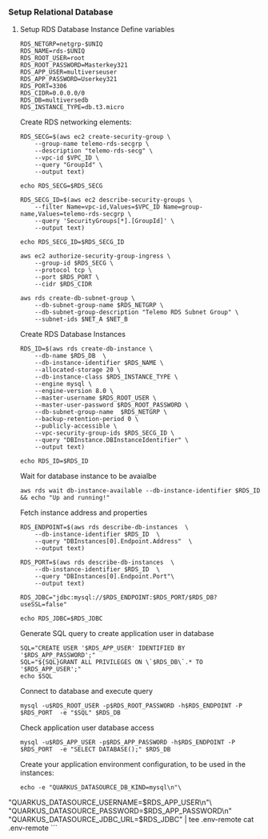 ### Setup Relational Database
1. Setup RDS Database Instance
    Define variables
    ```
    RDS_NETGRP=netgrp-$UNIQ
    RDS_NAME=rds-$UNIQ
    RDS_ROOT_USER=root
    RDS_ROOT_PASSWORD=Masterkey321
    RDS_APP_USER=multiverseuser
    RDS_APP_PASSWORD=Userkey321
    RDS_PORT=3306
    RDS_CIDR=0.0.0.0/0
    RDS_DB=multiversedb
    RDS_INSTANCE_TYPE=db.t3.micro
    ```

    Create RDS networking elements:
    ```
    RDS_SECG=$(aws ec2 create-security-group \
        --group-name telemo-rds-secgrp \
        --description "telemo-rds-secg" \
        --vpc-id $VPC_ID \
        --query "GroupId" \
        --output text)

    echo RDS_SECG=$RDS_SECG

    RDS_SECG_ID=$(aws ec2 describe-security-groups \
        --filter Name=vpc-id,Values=$VPC_ID Name=group-name,Values=telemo-rds-secgrp \
        --query 'SecurityGroups[*].[GroupId]' \
        --output text)
            
    echo RDS_SECG_ID=$RDS_SECG_ID
        
    aws ec2 authorize-security-group-ingress \
        --group-id $RDS_SECG \
        --protocol tcp \
        --port $RDS_PORT \
        --cidr $RDS_CIDR

    aws rds create-db-subnet-group \
        --db-subnet-group-name $RDS_NETGRP \
        --db-subnet-group-description "Telemo RDS Subnet Group" \
        --subnet-ids $NET_A $NET_B        
    ```

    Create RDS Database Instances
    ```
    RDS_ID=$(aws rds create-db-instance \
        --db-name $RDS_DB  \
        --db-instance-identifier $RDS_NAME \
        --allocated-storage 20 \
        --db-instance-class $RDS_INSTANCE_TYPE \
        --engine mysql \
        --engine-version 8.0 \
        --master-username $RDS_ROOT_USER \
        --master-user-password $RDS_ROOT_PASSWORD \
        --db-subnet-group-name  $RDS_NETGRP \
        --backup-retention-period 0 \
        --publicly-accessible \
        --vpc-security-group-ids $RDS_SECG_ID \
        --query "DBInstance.DBInstanceIdentifier" \
        --output text)

    echo RDS_ID=$RDS_ID
    ```
    Wait for database instance to be avaialbe
    ```
    aws rds wait db-instance-available --db-instance-identifier $RDS_ID && echo "Up and running!"
    ```
    
    Fetch instance address and properties
    ```
    RDS_ENDPOINT=$(aws rds describe-db-instances  \
        --db-instance-identifier $RDS_ID  \
        --query "DBInstances[0].Endpoint.Address"  \
        --output text)
        
    RDS_PORT=$(aws rds describe-db-instances  \
        --db-instance-identifier $RDS_ID  \
        --query "DBInstances[0].Endpoint.Port"\
        --output text)

    RDS_JDBC="jdbc:mysql://$RDS_ENDPOINT:$RDS_PORT/$RDS_DB?useSSL=false"
        
    echo RDS_JDBC=$RDS_JDBC
    ```

    Generate SQL query to create application user in database   
    ```
    SQL="CREATE USER '$RDS_APP_USER' IDENTIFIED BY '$RDS_APP_PASSWORD';"
    SQL="${SQL}GRANT ALL PRIVILEGES ON \`$RDS_DB\`.* TO '$RDS_APP_USER';"
    echo $SQL
    ```
    Connect to database and execute query
    ```
    mysql -u$RDS_ROOT_USER -p$RDS_ROOT_PASSWORD -h$RDS_ENDPOINT -P $RDS_PORT  -e "$SQL" $RDS_DB 
    ```
    Check application user database access
    ```
    mysql -u$RDS_APP_USER -p$RDS_APP_PASSWORD -h$RDS_ENDPOINT -P $RDS_PORT  -e "SELECT DATABASE();" $RDS_DB 
    ```
    Create your application environment configuration, to be used in the instances:
    ```
    echo -e "QUARKUS_DATASOURCE_DB_KIND=mysql\n"\
"QUARKUS_DATASOURCE_USERNAME=$RDS_APP_USER\n"\
"QUARKUS_DATASOURCE_PASSWORD=$RDS_APP_PASSWORD\n"\
"QUARKUS_DATASOURCE_JDBC_URL=$RDS_JDBC" | tee .env-remote
    cat .env-remote
    ```

